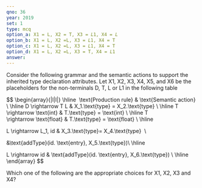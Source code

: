 ```yaml
---
qno: 36
year: 2019
set: 1
type: mcq
option_a: X1 = L, X2 = T, X3 = 𝐿1, X4 = 𝐿
option_b: X1 = L, X2 =L, X3 = 𝐿1, X4 = T
option_c: X1 = L, X2 =L, X3 = 𝐿1, X4 = T
option_d: X1 = L, X2 =L, X3 = T, X4 = 𝐿1
answer:
---
```


Consider the following grammar and the semantic actions to support the inherited type declaration attributes. Let X1, X2, X3, X4, X5, and X6 be the placeholders for the non-terminals D, T, L or L1 in the following table

$$
\begin{array}{|l|l|} \hline  \text{Production rule} & \text{Semantic action} \\ \hline D \rightarrow T L & X_1.\text{type} = X_2.\text{type} \\ \hline T \rightarrow \text{int} & T.\text{type} = \text{int} \\ \hline T \rightarrow \text{float} & T.\text{type} = \text{float} \\ \hline

L \rightarrow L_1, id & X_3.\text{type}= X_4.\text{type}  \\ 

&\text{addType}(id. \text{entry}, X_5.\text{type})\\ \hline

L \rightarrow id & \text{addType}(id. \text{entry}, X_6.\text{type}) \\ \hline \end{array}
$$

Which one of the following are the appropriate choices for X1, X2, X3 and X4?
